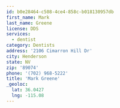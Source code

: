```yaml
---
id: b0e28464-c508-4ce4-858c-b018130957db
first_name: Mark
last_name: Greene
license: DDS
services:
  - dentist
category: Dentists
address: '2106 Cimarron Hill Dr'
city: Henderson
state: NV
zip: '89074'
phone: '(702) 968-5222'
title: 'Mark Greene'
_geoloc:
  lat: 36.0427
  lng: -115.08
---
```


